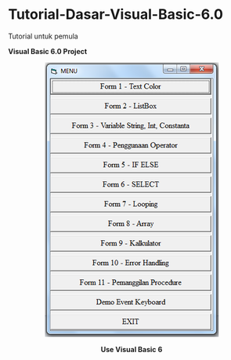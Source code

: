 # Tutorial-Dasar-Visual-Basic-6.0
Tutorial untuk pemula

<b> Visual Basic 6.0 Project </b>

<div>
  <center>
  <p align="center"><img src=https://raw.githubusercontent.com/romadebrian/Tutorial-Dasar-Visual-Basic-6.0/main/content.png /></p>
  <p align="center"><strong> Use Visual Basic 6 </strong></p>
</div>